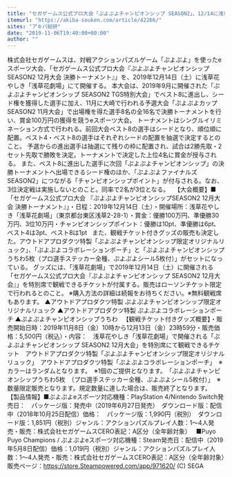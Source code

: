 ```yaml
---
title: "セガゲームス公式プロ大会「ぷよぷよチャンピオンシップ SEASON2」、12/14に浅草花やしきにて開催！"
itemurl: "https://akiba-souken.com/article/42266/"
sites: "アキバ総研"
date: "2019-11-06T19:40:00+00:00"
author: ""
---
```


株式会社セガゲームスは、対戦アクションパズルゲーム「ぷよぷよ」を使ったeスポーツ大会、「セガゲームス公式プロ大会『ぷよぷよチャンピオンシップ SEASON2 12月大会 決勝トーナメント』」を、2019年12月14日（土）に浅草花やしき「浅草花劇場」にて開催する。
本大会は、2019年9月に開催された「ぷよぷよチャンピオンシップ SEASON2 TGS特別大会」でベスト8に進出し、シード権を獲得した選手に加え、11月に大崎で行われる予選大会「ぷよぷよカップ SEASON2 11月大会」で出場権を得た選手8名の全16名で決勝トーナメントを行い、賞金100万円の獲得を競うeスポーツ大会。
トーナメントはシングルイリミネーション方式で行われる。前回大会ベスト8の選手はシードとなり、順位順に配置。ベスト4・ベスト8の選手はそれぞれシードの配置を抽選で決定するとのこと。
予選からの進出選手は抽選にて残りの枠に配置され、試合は2勝先取・2セット先取で勝敗を決定。トーナメントで決定した上位4名に賞金が授与される。
また、ベスト8に進出した選手に次回「ぷよぷよチャンピオンシップ」の決勝トーナメントへ出場できるシード権のほか、「ぷよぷよファイナルズ SEASON2」につながる「チャンピオンシップポイント」が付与される。なお、3位決定戦は実施しないとのこと。同率で2名が3位となる。
 
【大会概要】■「セガゲームス公式プロ大会 『ぷよぷよチャンピオンシップSEASON2 12月大会 決勝トーナメント』」・日程：2019年12月14日（土）・開催場所：浅草花やしき「浅草花劇場」（東京都台東区浅草2-28-1）・賞金：優勝100万円、準優勝30万円、3位10万円・チャンピオンシップポイント：優勝は10pt、準優勝は6pt、ベスト4は3pt、ベスト8は1pt
 
また、観戦チケット付きグッズの販売も決定した。アウトドアプロダクツ特製「ぷよぷよチャンピオンシップ限定オリジナルリュック」、「ぷよぷよコラボレーションポーチ」と「ぷよぷよチャンピオンシップうちわ5枚（プロ選手ステッカー全種、ぷよぷよシール5枚付）」がセットになっている。
グッズには、「浅草花劇場」で2019年12月14日（土）に開催される「セガゲームス公式プロ大会『ぷよぷよチャンピオンシップ SEASON2 12月大会』」を特別席で観戦できるチケットが付属する。販売はローソンチケット限定で行われるとのこと。
※購入方法の詳細は続報をお待ちください。※無料観戦席もあります。
▲アウトドアプロダクツ特製 ぷよぷよチャンピオンシップ限定オリジナルリュック
▲アウトドアプロダクツ特製 ぷよぷよコラボレーションポーチ
▲ぷよぷよチャンピオンシップうちわ
 
【観戦チケット付きグッズ概要】・販売開始日時：2019年11月8日（金）10時から12月13日（金）23時59分・販売価格：5,500円（税込）・内容：　浅草花やしき「浅草花劇場」で開催される「ぷよぷよチャンピオンシップ SEASON2 12月大会」を特別席にて観戦できるチケット　アウトドアプロダクツ特製「ぷよぷよチャンピオンシップ限定オリジナルリュック」　アウトドアプロダクツ特製「ぷよぷよコラボレーションポーチ」　※カラーはランダムとなります。　※1個のご提供となります。　「ぷよぷよチャンピオンシップうちわ5枚　（プロ選手ステッカー全種、ぷよぷよシール5枚付）」　※数量限定販売となります。規定数量に達した場合は、販売終了となります。
 
【製品情報】■ぷよぷよeスポーツ対応機種：PlayStation 4/Nintendo Switch発売日：　パッケージ版：発売中（2019年6月27日発売）　ダウンロード版：配信中（2018年10月25日配信）価格：　パッケージ版：1,990円（税別）　ダウンロード版：1,851円（税別）ジャンル：アクションパズルプレイ人数：1～4人発売・販売：株式会社セガゲームスCERO表記：A区分（全年齢対象）
 
■Puyo Puyo Champions / ぷよぷよeスポーツ対応機種：Steam発売日：配信中（2019年5月8日配信）価格：1,019円（税別）ジャンル：アクションパズルプレイ人数：1～4人発売・販売：株式会社セガゲームスCERO表記：A区分（全年齢対象）販売ページ：https://store.Steampowered.com/app/971620/
(C) SEGA
